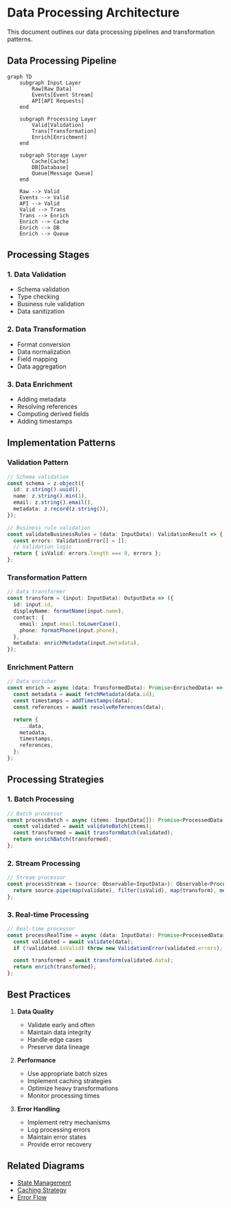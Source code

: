 # Data Processing Architecture

This document outlines our data processing pipelines and transformation patterns.

## Data Processing Pipeline

```mermaid
graph TD
    subgraph Input Layer
        Raw[Raw Data]
        Events[Event Stream]
        API[API Requests]
    end

    subgraph Processing Layer
        Valid[Validation]
        Trans[Transformation]
        Enrich[Enrichment]
    end

    subgraph Storage Layer
        Cache[Cache]
        DB[Database]
        Queue[Message Queue]
    end

    Raw --> Valid
    Events --> Valid
    API --> Valid
    Valid --> Trans
    Trans --> Enrich
    Enrich --> Cache
    Enrich --> DB
    Enrich --> Queue
```

## Processing Stages

### 1. Data Validation

- Schema validation
- Type checking
- Business rule validation
- Data sanitization

### 2. Data Transformation

- Format conversion
- Data normalization
- Field mapping
- Data aggregation

### 3. Data Enrichment

- Adding metadata
- Resolving references
- Computing derived fields
- Adding timestamps

## Implementation Patterns

### Validation Pattern

```typescript
// Schema validation
const schema = z.object({
  id: z.string().uuid(),
  name: z.string().min(1),
  email: z.string().email(),
  metadata: z.record(z.string()),
});

// Business rule validation
const validateBusinessRules = (data: InputData): ValidationResult => {
  const errors: ValidationError[] = [];
  // Validation logic
  return { isValid: errors.length === 0, errors };
};
```

### Transformation Pattern

```typescript
// Data transformer
const transform = (input: InputData): OutputData => ({
  id: input.id,
  displayName: formatName(input.name),
  contact: {
    email: input.email.toLowerCase(),
    phone: formatPhone(input.phone),
  },
  metadata: enrichMetadata(input.metadata),
});
```

### Enrichment Pattern

```typescript
// Data enricher
const enrich = async (data: TransformedData): Promise<EnrichedData> => {
  const metadata = await fetchMetadata(data.id);
  const timestamps = addTimestamps(data);
  const references = await resolveReferences(data);

  return {
    ...data,
    metadata,
    timestamps,
    references,
  };
};
```

## Processing Strategies

### 1. Batch Processing

```typescript
// Batch processor
const processBatch = async (items: InputData[]): Promise<ProcessedData[]> => {
  const validated = await validateBatch(items);
  const transformed = await transformBatch(validated);
  return enrichBatch(transformed);
};
```

### 2. Stream Processing

```typescript
// Stream processor
const processStream = (source: Observable<InputData>): Observable<ProcessedData> => {
  return source.pipe(map(validate), filter(isValid), map(transform), mergeMap(enrich));
};
```

### 3. Real-time Processing

```typescript
// Real-time processor
const processRealTime = async (data: InputData): Promise<ProcessedData> => {
  const validated = await validate(data);
  if (!validated.isValid) throw new ValidationError(validated.errors);

  const transformed = await transform(validated.data);
  return enrich(transformed);
};
```

## Best Practices

1. **Data Quality**

   - Validate early and often
   - Maintain data integrity
   - Handle edge cases
   - Preserve data lineage

2. **Performance**

   - Use appropriate batch sizes
   - Implement caching strategies
   - Optimize heavy transformations
   - Monitor processing times

3. **Error Handling**
   - Implement retry mechanisms
   - Log processing errors
   - Maintain error states
   - Provide error recovery

## Related Diagrams

- [State Management](state-management.md)
- [Caching Strategy](caching.md)
- [Error Flow](../system/error-flow.md)
